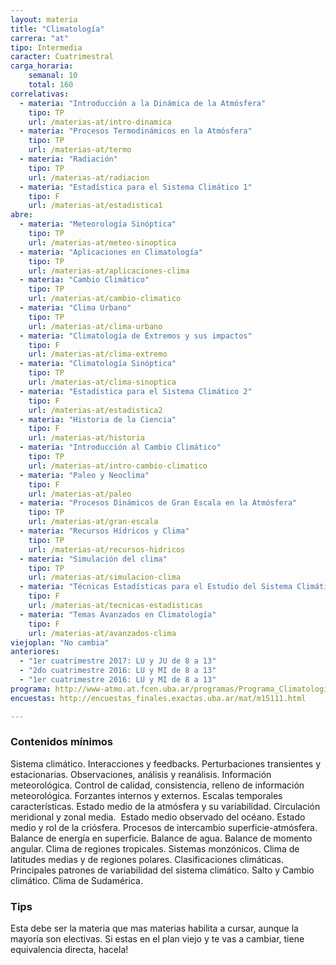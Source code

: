 ```yaml
---
layout: materia
title: "Climatología"
carrera: "at"
tipo: Intermedia
caracter: Cuatrimestral
carga_horaria: 
    semanal: 10
    total: 160
correlativas: 
  - materia: "Introducción a la Dinámica de la Atmósfera"
    tipo: TP
    url: /materias-at/intro-dinamica
  - materia: "Procesos Termodinámicos en la Atmósfera"
    tipo: TP
    url: /materias-at/termo
  - materia: "Radiación"
    tipo: TP
    url: /materias-at/radiacion
  - materia: "Estadística para el Sistema Climático 1"
    tipo: F
    url: /materias-at/estadistica1
abre:
  - materia: "Meteorología Sinóptica"
    tipo: TP
    url: /materias-at/meteo-sinoptica
  - materia: "Aplicaciones en Climatología"
    tipo: TP
    url: /materias-at/aplicaciones-clima
  - materia: "Cambio Climático"
    tipo: TP
    url: /materias-at/cambio-climatico
  - materia: "Clima Urbano"
    tipo: TP
    url: /materias-at/clima-urbano
  - materia: "Climatología de Extremos y sus impactos"
    tipo: F
    url: /materias-at/clima-extremo
  - materia: "Climatología Sinóptica"
    tipo: TP
    url: /materias-at/clima-sinoptica
  - materia: "Estadística para el Sistema Climático 2"
    tipo: F
    url: /materias-at/estadistica2
  - materia: "Historia de la Ciencia"
    tipo: F
    url: /materias-at/historia
  - materia: "Introducción al Cambio Climático"
    tipo: TP
    url: /materias-at/intro-cambio-climatico
  - materia: "Paleo y Neoclima"
    tipo: F
    url: /materias-at/paleo
  - materia: "Procesos Dinámicos de Gran Escala en la Atmósfera"
    tipo: TP
    url: /materias-at/gran-escala
  - materia: "Recursos Hídricos y Clima"
    tipo: TP
    url: /materias-at/recursos-hidricos
  - materia: "Simulación del clima"
    tipo: TP
    url: /materias-at/simulacion-clima
  - materia: "Técnicas Estadísticas para el Estudio del Sistema Climático"
    tipo: F
    url: /materias-at/tecnicas-estadisticas
  - materia: "Temas Avanzados en Climatología"
    tipo: F
    url: /materias-at/avanzados-clima
viejoplan: "No cambia"
anteriores:
  - "1er cuatrimestre 2017: LU y JU de 8 a 13"
  - "2do cuatrimestre 2016: LU y MI de 8 a 13"
  - "1er cuatrimestre 2016: LU y MI de 8 a 13" 
programa: http://www-atmo.at.fcen.uba.ar/programas/Programa_Climatologia.pdf
encuestas: http://encuestas_finales.exactas.uba.ar/mat/m15111.html

---
```


### Contenidos mínimos
Sistema climático. Interacciones y feedbacks. Perturbaciones transientes y estacionarias. Observaciones, análisis y reanálisis. Información meteorológica. Control de calidad, consistencia, relleno de información meteorológica. Forzantes internos y externos. Escalas temporales características. Estado medio de la atmósfera y su variabilidad. Circulación meridional y zonal media.  Estado medio observado del océano. Estado medio y rol de la criósfera. Procesos de intercambio superficie-atmósfera. Balance de energía en superficie. Balance de agua. Balance de momento angular. Clima de regiones tropicales. Sistemas monzónicos. Clima de latitudes medias y de regiones polares. Clasificaciones climáticas. Principales patrones de variabilidad del sistema climático. Salto y Cambio climático. Clima de Sudamérica.

### Tips
Esta debe ser la materia que mas materias habilita a cursar, aunque la mayoría son electivas. Si estas en el plan viejo y te vas a cambiar, tiene equivalencia directa, hacela!